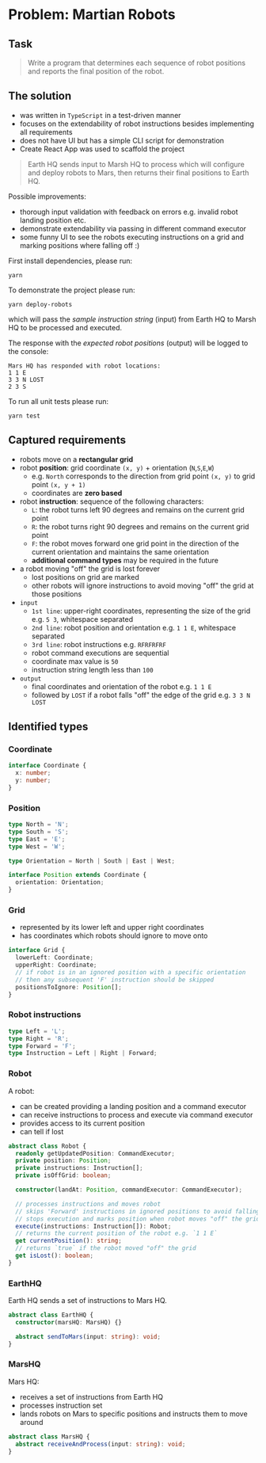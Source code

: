 # Problem: Martian Robots

## Task

> Write a program that determines each sequence of robot positions and reports the final position of the robot.

## The solution

- was written in `TypeScript` in a test-driven manner
- focuses on the extendability of robot instructions besides implementing all requirements
- does not have UI but has a simple CLI script for demonstration
- Create React App was used to scaffold the project

> Earth HQ sends input to Marsh HQ to process which will configure and deploy robots to Mars, then returns their final positions to Earth HQ.

Possible improvements:

- thorough input validation with feedback on errors e.g. invalid robot landing position etc.
- demonstrate extendability via passing in different command executor
- some funny UI to see the robots executing instructions on a grid and marking positions where falling off :)

First install dependencies, please run:

```
yarn
```

To demonstrate the project please run:

```
yarn deploy-robots
```

which will pass the _sample instruction string_ (input) from Earth HQ to Marsh HQ to be processed and executed.

The response with the _expected robot positions_ (output) will be logged to the console:

```
Mars HQ has responded with robot locations:
1 1 E
3 3 N LOST
2 3 S
```

To run all unit tests please run:

```
yarn test
```

## Captured requirements

- robots move on a **rectangular grid**
- robot **position**: grid coordinate `(x, y)` + orientation (`N`,`S`,`E`,`W`)
  - e.g. `North` corresponds to the direction from grid point `(x, y)` to grid point `(x, y + 1)`
  - coordinates are **zero based**
- robot **instruction**: sequence of the following characters:
  - `L`: the robot turns left 90 degrees and remains on the current grid point
  - `R`: the robot turns right 90 degrees and remains on the current grid point
  - `F`: the robot moves forward one grid point in the direction of the current
    orientation and maintains the same orientation
  - **additional command types** may be required in the future
- a robot moving "off" the grid is lost forever
  - lost positions on grid are marked
  - other robots will ignore instructions to avoid moving "off" the grid at those positions
- `input`
  - `1st line`: upper-right coordinates, representing the size of the grid e.g. `5 3`, whitespace separated
  - `2nd line`: robot position and orientation e.g. `1 1 E`, whitespace separated
  - `3rd line`: robot instructions e.g. `RFRFRFRF`
  - robot command executions are sequential
  - coordinate max value is `50`
  - instruction string length less than `100`
- `output`
  - final coordinates and orientation of the robot e.g. `1 1 E`
  - followed by `LOST` if a robot falls "off" the edge of the grid e.g. `3 3 N LOST`

## Identified types

### Coordinate

```ts
interface Coordinate {
  x: number;
  y: number;
}
```

### Position

```ts
type North = 'N';
type South = 'S';
type East = 'E';
type West = 'W';

type Orientation = North | South | East | West;

interface Position extends Coordinate {
  orientation: Orientation;
}
```

### Grid

- represented by its lower left and upper right coordinates
- has coordinates which robots should ignore to move onto

```ts
interface Grid {
  lowerLeft: Coordinate;
  upperRight: Coordinate;
  // if robot is in an ignored position with a specific orientation
  // then any subsequent 'F' instruction should be skipped
  positionsToIgnore: Position[];
}
```

### Robot instructions

```ts
type Left = 'L';
type Right = 'R';
type Forward = 'F';
type Instruction = Left | Right | Forward;
```

### Robot

A robot:

- can be created providing a landing position and a command executor
- can receive instructions to process and execute via command executor
- provides access to its current position
- can tell if lost

```ts
abstract class Robot {
  readonly getUpdatedPosition: CommandExecutor;
  private position: Position;
  private instructions: Instruction[];
  private isOffGrid: boolean;

  constructor(landAt: Position, commandExecutor: CommandExecutor);

  // processes instructions and moves robot
  // skips 'Forward' instructions in ignored positions to avoid falling off the grid
  // stops execution and marks position when robot moves "off" the grid
  execute(instructions: Instruction[]): Robot;
  // returns the current position of the robot e.g. `1 1 E`
  get currentPosition(): string;
  // returns `true` if the robot moved "off" the grid
  get isLost(): boolean;
}
```

### EarthHQ

Earth HQ sends a set of instructions to Mars HQ.

```ts
abstract class EarthHQ {
  constructor(marsHQ: MarsHQ) {}

  abstract sendToMars(input: string): void;
}
```

### MarsHQ

Mars HQ:

- receives a set of instructions from Earth HQ
- processes instruction set
- lands robots on Mars to specific positions and instructs them to move around

```ts
abstract class MarsHQ {
  abstract receiveAndProcess(input: string): void;
}
```
